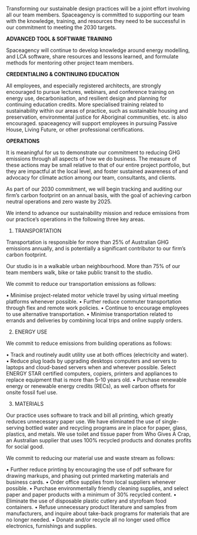 Transforming our sustainable design practices will be a joint effort involving all our team members. Spaceagency is committed to supporting our team with the knowledge, training, and resources they need to be successful in our commitment to meeting the 2030 targets.

**ADVANCED TOOL & SOFTWARE TRAINING**

Spaceagency will continue to develop knowledge around energy modelling, and LCA software, share resources and lessons learned, and formulate methods for mentoring other project team members.

**CREDENTIALING & CONTINUING EDUCATION**

All employees, and especially registered architects, are strongly encouraged to pursue lectures, webinars, and conference training on energy use, decarbonisation, and resilient design and planning for continuing education credits. More specialised training related to sustainability within our areas of practice, such as sustainable housing and preservation, environmental justice for Aboriginal communities, etc. is also encouraged. spaceagency will support employees in pursuing Passive House, Living Future, or other professional certifications.

**OPERATIONS**

It is meaningful for us to demonstrate our commitment to reducing GHG emissions through all aspects of how we do business. The measure of these actions may be small relative to that of our entire project portfolio, but they are impactful at the local level, and foster sustained awareness of and advocacy for climate action among our team, consultants, and clients.

As part of our 2030 commitment, we will begin tracking and auditing our firm’s carbon footprint on an annual basis, with the goal of achieving carbon neutral operations and zero waste by 2025.

We intend to advance our sustainability mission and reduce emissions from our practice’s operations in the following three key areas.

1. TRANSPORTATION

Transportation is responsible for more than 25% of Australian GHG emissions annually, and is potentially a significant contributor to our firm’s carbon footprint.

Our studio is in a walkable urban neighbourhood. More than 75% of our team members walk, bike or take public transit to the studio.

We commit to reduce our transportation emissions as follows:

• Minimise project-related motor vehicle travel by using virtual meeting platforms whenever possible.
• Further reduce commuter transportation through flex and remote work policies.
• Continue to encourage employees to use alternative transportation.
• Minimise transportation related to errands and deliveries by combining local trips and online supply orders.

2. ENERGY USE

We commit to reduce emissions from building operations as follows:

• Track and routinely audit utility use at both offices (electricity and water).
• Reduce plug loads by upgrading desktops computers and servers to laptops and cloud-based servers when and wherever possible. Select ENERGY STAR certified computers, copiers, printers and appliances to replace equipment that is more than 5-10 years old.
• Purchase renewable energy or renewable energy credits (RECs), as well carbon offsets for onsite fossil fuel use.

3. MATERIALS

Our practice uses software to track and bill all printing, which greatly reduces unnecessary paper use. We have eliminated the use of single-serving bottled water and recycling programs are in place for paper, glass, plastics, and metals. We use toilet and tissue paper from Who Gives A Crap, an Australian supplier that uses 100% recycled products and donates profits for social good.

We commit to reducing our material use and waste stream as follows:

• Further reduce printing by encouraging the use of pdf software for drawing markups, and phasing out printed marketing materials and business cards.
• Order office supplies from local suppliers whenever possible.
• Purchase environmentally friendly cleaning supplies, and select paper and paper products with a minimum of 30% recycled content.
• Eliminate the use of disposable plastic cutlery and styrofoam food containers.
• Refuse unnecessary product literature and samples from manufacturers, and inquire about take-back programs for materials that are no longer needed.
• Donate and/or recycle all no longer used office electronics, furnishings and supplies.